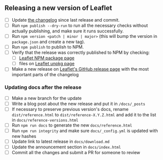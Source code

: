 ## Releasing a new version of Leaflet

- [ ] Update [the changelog](https://github.com/Leaflet/Leaflet/blob/master/CHANGELOG.md) since last release and commit.
- [ ] Run `npm publish --dry-run` to run all the necessary checks without actually publishing, and make sure it runs successfully.
- [ ] Run `npm version <patch | minor | major>` (this will bump the version in `package.json` and create a new tag).
- [ ] Run `npm publish` to publish to NPM.
- [ ] Verify that the release was correctly published to NPM by checking:
  - [ ] [Leaflet NPM package page](https://www.npmjs.com/package/leaflet)
  - [ ] files on [Leaflet unpkg page](https://unpkg.com/leaflet@latest/)
- [ ] Make a new release on [Leaflet's GitHub release page](https://github.com/Leaflet/Leaflet/releases/) with the most important parts of the changelog

### Updating docs after the release

- [ ] Make a new branch for the update
- [ ] Write a blog post about the new release and put it in `/docs/_posts`
- [ ] If necessary to preserve previous version's docs, rename `dist/reference.html` to `dist/reference-X.Y.Z.html` and add it to the list in `docs/reference-versions.html`
- [ ] Run `npm run docs` to generate the new `docs/reference.html`
- [ ] Run `npm run integrity` and make sure `docs/_config.yml` is updated with new hashes
- [ ] Update link to latest release in `docs/download.md`
- [ ] Update the announcement section in `docs/index.html`
- [ ] Commit all the changes and submit a PR for someone to review
